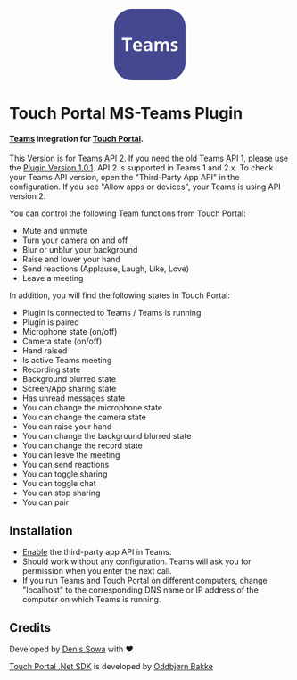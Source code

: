 <p align="center">
  <img src="Assets/icon-web.png" width="128" height="128" alt="logo" />
</p>

# Touch Portal MS-Teams Plugin

#### [Teams](https://www.microsoft.com/en-us/microsoft-teams) integration for [Touch Portal](https://www.touch-portal.com).

This Version is for Teams API 2. If you need the old Teams API 1, please use the [Plugin Version 1.0.1](https://github.com/L-C-P/TouchPortalTeamsPlugin/releases).
API 2 is supported in Teams 1 and 2.x. To check your Teams API version, open the "Third-Party App API" in the configuration. If you see "Allow apps or devices", your Teams is using API version 2.

You can control the following Team functions from Touch Portal:

- Mute and unmute
- Turn your camera on and off
- Blur or unblur your background
- Raise and lower your hand
- Send reactions (Applause, Laugh, Like, Love)
- Leave a meeting

In addition, you will find the following states in Touch Portal:

- Plugin is connected to Teams / Teams is running
- Plugin is paired
- Microphone state (on/off)
- Camera state (on/off)
- Hand raised
- Is active Teams meeting
- Recording state
- Background blurred state
- Screen/App sharing state
- Has unread messages state
- You can change the microphone state
- You can change the camera state
- You can raise your hand
- You can change the background blurred state
- You can change the record state
- You can leave the meeting
- You can send reactions
- You can toggle sharing
- You can toggle chat
- You can stop sharing
- You can pair

## Installation

- [Enable](https://support.microsoft.com/en-us/office/connect-third-party-devices-to-teams-aabca9f2-47bb-407f-9f9b-81a104a883d6) the third-party app API in Teams.
- Should work without any configuration. Teams will ask you for permission when you enter the next call.
- If you run Teams and Touch Portal on different computers, change "localhost" to the corresponding DNS name or IP address of the computer on which Teams is running.

## Credits

Developed by [Denis Sowa](https://github.com/L-C-P) with :heart:

[Touch Portal .Net SDK](https://github.com/oddbear/TouchPortalSDK) is developed by [Oddbjørn Bakke](https://github.com/oddbear)